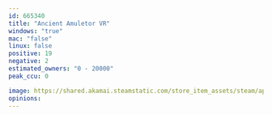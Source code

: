```yaml
---
id: 665340
title: "Ancient Amuletor VR"
windows: "true"
mac: "false"
linux: false
positive: 19
negative: 2
estimated_owners: "0 - 20000"
peak_ccu: 0

image: https://shared.akamai.steamstatic.com/store_item_assets/steam/apps/665340/header.jpg?t=1528967998
opinions:
---
```

